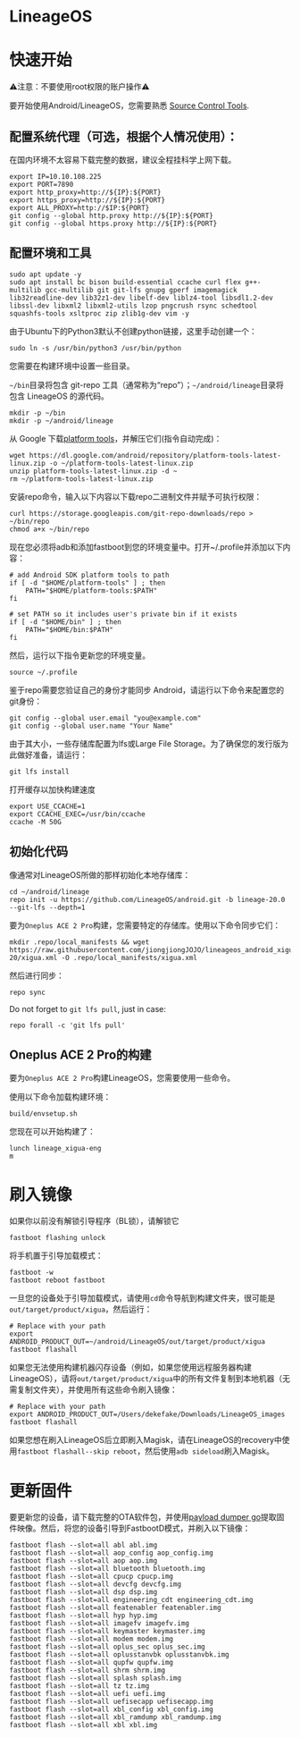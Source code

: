 LineageOS
===========

# 快速开始

⚠️注意：不要使用root权限的账户操作⚠️

要开始使用Android/LineageOS，您需要熟悉 [Source Control Tools](https://source.android.com/setup/develop).

## 配置系统代理（可选，根据个人情况使用）：

在国内环境不太容易下载完整的数据，建议全程挂科学上网下载。
```
export IP=10.10.108.225
export PORT=7890
export http_proxy=http://${IP}:${PORT}
export https_proxy=http://${IP}:${PORT}
export ALL_PROXY=http://$IP:${PORT}
git config --global http.proxy http://${IP}:${PORT}
git config --global https.proxy http://${IP}:${PORT}
```

## 配置环境和工具
```
sudo apt update -y
sudo apt install bc bison build-essential ccache curl flex g++-multilib gcc-multilib git git-lfs gnupg gperf imagemagick lib32readline-dev lib32z1-dev libelf-dev liblz4-tool libsdl1.2-dev libssl-dev libxml2 libxml2-utils lzop pngcrush rsync schedtool squashfs-tools xsltproc zip zlib1g-dev vim -y
```

由于Ubuntu下的Python3默认不创建python链接，这里手动创建一个：
```
sudo ln -s /usr/bin/python3 /usr/bin/python
```

您需要在构建环境中设置一些目录。

`~/bin`目录将包含 git-repo 工具（通常称为“repo”）；`~/android/lineage`目录将包含 LineageOS 的源代码。
```
mkdir -p ~/bin
mkdir -p ~/android/lineage
```

从 Google 下载[platform tools](https://dl.google.com/android/repository/platform-tools-latest-linux.zip)，并解压它们(指令自动完成)：
```
wget https://dl.google.com/android/repository/platform-tools-latest-linux.zip -o ~/platform-tools-latest-linux.zip
unzip platform-tools-latest-linux.zip -d ~
rm ~/platform-tools-latest-linux.zip
```

安装repo命令，输入以下内容以下载repo二进制文件并赋予可执行权限：
```
curl https://storage.googleapis.com/git-repo-downloads/repo > ~/bin/repo
chmod a+x ~/bin/repo
```

现在您必须将adb和添加fastboot到您的环境变量中。打开~/.profile并添加以下内容：

```
# add Android SDK platform tools to path
if [ -d "$HOME/platform-tools" ] ; then
    PATH="$HOME/platform-tools:$PATH"
fi

# set PATH so it includes user's private bin if it exists
if [ -d "$HOME/bin" ] ; then
    PATH="$HOME/bin:$PATH"
fi
```

然后，运行以下指令更新您的环境变量。
```
source ~/.profile
```

鉴于repo需要您验证自己的身份才能同步 Android，请运行以下命令来配置您的git身份：
```
git config --global user.email "you@example.com"
git config --global user.name "Your Name"
```

由于其大小，一些存储库配置为lfs或Large File Storage。为了确保您的发行版为此做好准备，请运行：
```
git lfs install
```

打开缓存以加快构建速度
```
export USE_CCACHE=1
export CCACHE_EXEC=/usr/bin/ccache
ccache -M 50G
```

## 初始化代码

像通常对LineageOS所做的那样初始化本地存储库：
```
cd ~/android/lineage
repo init -u https://github.com/LineageOS/android.git -b lineage-20.0 --git-lfs --depth=1
```
要为`Oneplus ACE 2 Pro`构建，您需要特定的存储库。使用以下命令同步它们：
```
mkdir .repo/local_manifests && wget https://raw.githubusercontent.com/jiongjiongJOJO/lineageos_android_xigua/lineage-20/xigua.xml -O .repo/local_manifests/xigua.xml
```
然后进行同步：
```
repo sync
```
Do not forget to `git lfs pull`, just in case:
```
repo forall -c 'git lfs pull'
```


## Oneplus ACE 2 Pro的构建

要为`Oneplus ACE 2 Pro`构建LineageOS，您需要使用一些命令。

使用以下命令加载构建环境：
```
build/envsetup.sh
```

[//]: # (Use the `repopick` command to cherry-pick `kalama` specific fixes:)

[//]: # (```)

[//]: # (repopick -t 13-taro-kalama)

[//]: # (```)
您现在可以开始构建了：
```
lunch lineage_xigua-eng
m
```


# 刷入镜像

[//]: # (Our work is currently based on the CPH2449_A25 firmware. If you're not running A25, flash it and boot it at least once before flashing your build. &#40;[CPH2449_A25 Full OTA]&#40;https://gauss-componentotacostmanual-eu.allawnofs.com/remove-28f8287dcc47dbfd64d1cfb31f877f75/component-ota/23/08/28/9d93d654eec1429684aec3692137c786.zip&#41;&#41;)

如果你以前没有解锁引导程序（BL锁），请解锁它
```
fastboot flashing unlock
```
将手机置于引导加载模式：
```
fastboot -w
fastboot reboot fastboot
```
一旦您的设备处于引导加载模式，请使用`cd`命令导航到构建文件夹，很可能是`out/target/product/xigua`，然后运行：
```
# Replace with your path
export ANDROID_PRODUCT_OUT=~/android/LineageOS/out/target/product/xigua
fastboot flashall
```
如果您无法使用构建机器闪存设备（例如，如果您使用远程服务器构建LineageOS），请将`out/target/product/xigua`中的所有文件复制到本地机器（无需复制文件夹），并使用所有这些命令刷入镜像：
```
# Replace with your path
export ANDROID_PRODUCT_OUT=/Users/dekefake/Downloads/LineageOS_images
fastboot flashall
```
如果您想在刷入LineageOS后立即刷入Magisk，请在LineageOS的recovery中使用`fastboot flashall--skip reboot`，然后使用`adb sideload`刷入Magisk。


# 更新固件
要更新您的设备，请下载完整的OTA软件包，并使用[payload dumper go](https://github.com/ssut/payload-dumper-go)提取固件映像。然后，将您的设备引导到FastbootD模式，并刷入以下镜像：
```
fastboot flash --slot=all abl abl.img
fastboot flash --slot=all aop_config aop_config.img
fastboot flash --slot=all aop aop.img
fastboot flash --slot=all bluetooth bluetooth.img
fastboot flash --slot=all cpucp cpucp.img
fastboot flash --slot=all devcfg devcfg.img
fastboot flash --slot=all dsp dsp.img
fastboot flash --slot=all engineering_cdt engineering_cdt.img
fastboot flash --slot=all featenabler featenabler.img
fastboot flash --slot=all hyp hyp.img
fastboot flash --slot=all imagefv imagefv.img
fastboot flash --slot=all keymaster keymaster.img
fastboot flash --slot=all modem modem.img
fastboot flash --slot=all oplus_sec oplus_sec.img
fastboot flash --slot=all oplusstanvbk oplusstanvbk.img
fastboot flash --slot=all qupfw qupfw.img
fastboot flash --slot=all shrm shrm.img
fastboot flash --slot=all splash splash.img
fastboot flash --slot=all tz tz.img
fastboot flash --slot=all uefi uefi.img
fastboot flash --slot=all uefisecapp uefisecapp.img
fastboot flash --slot=all xbl_config xbl_config.img
fastboot flash --slot=all xbl_ramdump xbl_ramdump.img
fastboot flash --slot=all xbl xbl.img
```
